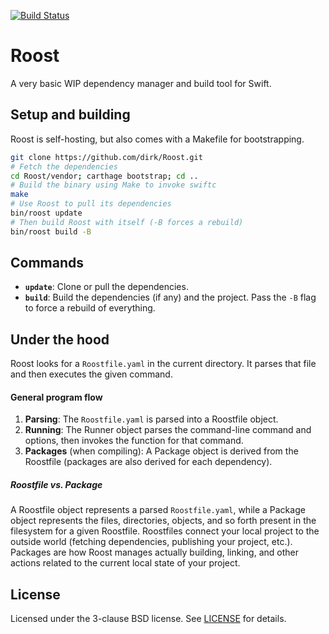 [![Build Status][travis-image]][travis-url]

# Roost

A very basic WIP dependency manager and build tool for Swift.

## Setup and building

Roost is self-hosting, but also comes with a Makefile for bootstrapping.

```bash
git clone https://github.com/dirk/Roost.git
# Fetch the dependencies
cd Roost/vendor; carthage bootstrap; cd ..
# Build the binary using Make to invoke swiftc
make
# Use Roost to pull its dependencies
bin/roost update
# Then build Roost with itself (-B forces a rebuild)
bin/roost build -B
```

## Commands

* **`update`**: Clone or pull the dependencies.
* **`build`**: Build the dependencies (if any) and the project. Pass the `-B` flag to force a rebuild of everything.

## Under the hood

Roost looks for a `Roostfile.yaml` in the current directory. It parses that file and then executes the given command.

#### General program flow

1. **Parsing**: The `Roostfile.yaml` is parsed into a Roostfile object.
2. **Running**: The Runner object parses the command-line command and options, then invokes the function for that command.
3. **Packages** (when compiling): A Package object is derived from the Roostfile (packages are also derived for each dependency).


##### Roostfile vs. Package

A Roostfile object represents a parsed `Roostfile.yaml`, while a Package object represents the files, directories, objects, and so forth present in the filesystem for a given Roostfile. Roostfiles connect your local project to the outside world (fetching dependencies, publishing your project, etc.). Packages are how Roost manages actually building, linking, and other actions related to the current local state of your project.

## License

Licensed under the 3-clause BSD license. See [LICENSE](LICENSE) for details.

[travis-image]: https://img.shields.io/travis/dirk/Roost/master.svg?style=flat-square
[travis-url]: https://travis-ci.org/dirk/Roost
